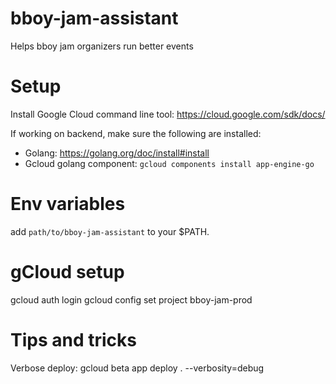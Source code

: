 # bboy-jam-assistant
Helps bboy jam organizers run better events


# Setup
Install Google Cloud command line tool:
https://cloud.google.com/sdk/docs/

If working on backend, make sure the following are installed:
- Golang: https://golang.org/doc/install#install
- Gcloud golang component: `gcloud components install app-engine-go`

# Env variables
add `path/to/bboy-jam-assistant` to your $PATH.

# gCloud setup
gcloud auth login
gcloud config set project bboy-jam-prod

# Tips and tricks
Verbose deploy: gcloud beta app deploy . --verbosity=debug
